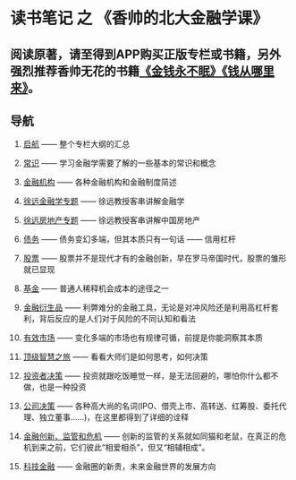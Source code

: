 # 读书笔记 之 《香帅的北大金融学课》

## 阅读原著，请至得到APP购买正版专栏或书籍，另外强烈推荐香帅无花的书籍[《金钱永不眠》《钱从哪里来》](https://item.jd.com/12780704.html)。

## 导航
1. [启航](/启航.md) —— 整个专栏大纲的汇总

2. [常识](/常识.md) —— 学习金融学需要了解的一些基本的常识和概念

3. [金融机构](/金融机构.md) —— 各种金融机构和金融制度简述

4. [徐远金融学专题](/徐远金融学专题.md) —— 徐远教授客串讲解金融学

5. [徐远房地产专题](/徐远房地产专题.md) —— 徐远教授客串讲解中国房地产

6. [债务](/债务.md) —— 债务变幻多端，但其本质只有一句话 —— 信用杠杆

7. [股票](/股票.md) —— 股票并不是现代才有的金融创新，早在罗马帝国时代，股票的雏形就已显现

8. [基金](/基金.md) —— 普通人稀释机会成本的途径之一

9. [金融衍生品](/金融衍生品.md) —— 利弊难分的金融工具，无论是对冲风险还是利用高杠杆套利，背后反应的是人们对于风险的不同认知和看法

10. [有效市场](/有效市场.md) —— 变化多端的市场也有规律可循，前提是你能洞察其本质

11. [顶级智慧之旅](/顶级智慧之旅.md) —— 看看大师们是如何思考，如何决策

12. [投资者决策](/投资者决策.md) —— 投资就跟吃饭睡觉一样，是无法回避的，哪怕你什么都不做，也是一种投资

13. [公司决策](/公司决策.md) —— 各种高大尚的名词(IPO、借壳上市、高转送、红筹股、委托代理、独立董事……)，在这里都得到了详细的诠释

14. [金融创新、监管和危机](/金融创新、监管和危机.md) —— 创新的监管的关系就如同猫和老鼠，在真正的危机到来之前，它们彼此“相爱相杀”，但又“相辅相成”。

15. [科技金融](/科技金融.md) —— 金融圈的新贵，未来金融世界的发展方向